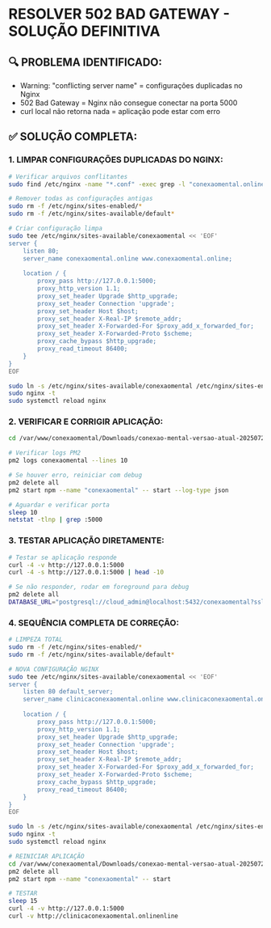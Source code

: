 # RESOLVER 502 BAD GATEWAY - SOLUÇÃO DEFINITIVA

## 🔍 PROBLEMA IDENTIFICADO:
- Warning: "conflicting server name" = configurações duplicadas no Nginx
- 502 Bad Gateway = Nginx não consegue conectar na porta 5000
- curl local não retorna nada = aplicação pode estar com erro

## ✅ SOLUÇÃO COMPLETA:

### 1. LIMPAR CONFIGURAÇÕES DUPLICADAS DO NGINX:
```bash
# Verificar arquivos conflitantes
sudo find /etc/nginx -name "*.conf" -exec grep -l "conexaomental.online" {} \;

# Remover todas as configurações antigas
sudo rm -f /etc/nginx/sites-enabled/*
sudo rm -f /etc/nginx/sites-available/default*

# Criar configuração limpa
sudo tee /etc/nginx/sites-available/conexaomental << 'EOF'
server {
    listen 80;
    server_name conexaomental.online www.conexaomental.online;
    
    location / {
        proxy_pass http://127.0.0.1:5000;
        proxy_http_version 1.1;
        proxy_set_header Upgrade $http_upgrade;
        proxy_set_header Connection 'upgrade';
        proxy_set_header Host $host;
        proxy_set_header X-Real-IP $remote_addr;
        proxy_set_header X-Forwarded-For $proxy_add_x_forwarded_for;
        proxy_set_header X-Forwarded-Proto $scheme;
        proxy_cache_bypass $http_upgrade;
        proxy_read_timeout 86400;
    }
}
EOF

sudo ln -s /etc/nginx/sites-available/conexaomental /etc/nginx/sites-enabled/
sudo nginx -t
sudo systemctl reload nginx
```

### 2. VERIFICAR E CORRIGIR APLICAÇÃO:
```bash
cd /var/www/conexaomental/Downloads/conexao-mental-versao-atual-20250729

# Verificar logs PM2
pm2 logs conexaomental --lines 10

# Se houver erro, reiniciar com debug
pm2 delete all
pm2 start npm --name "conexaomental" -- start --log-type json

# Aguardar e verificar porta
sleep 10
netstat -tlnp | grep :5000
```

### 3. TESTAR APLICAÇÃO DIRETAMENTE:
```bash
# Testar se aplicação responde
curl -4 -v http://127.0.0.1:5000
curl -4 -s http://127.0.0.1:5000 | head -10

# Se não responder, rodar em foreground para debug
pm2 delete all
DATABASE_URL="postgresql://cloud_admin@localhost:5432/conexaomental?sslmode=disable" npm start
```

### 4. SEQUÊNCIA COMPLETA DE CORREÇÃO:
```bash
# LIMPEZA TOTAL
sudo rm -f /etc/nginx/sites-enabled/*
sudo rm -f /etc/nginx/sites-available/default*

# NOVA CONFIGURAÇÃO NGINX
sudo tee /etc/nginx/sites-available/conexaomental << 'EOF'
server {
    listen 80 default_server;
    server_name clinicaconexaomental.online www.clinicaconexaomental.online _;
    
    location / {
        proxy_pass http://127.0.0.1:5000;
        proxy_http_version 1.1;
        proxy_set_header Upgrade $http_upgrade;
        proxy_set_header Connection 'upgrade';
        proxy_set_header Host $host;
        proxy_set_header X-Real-IP $remote_addr;
        proxy_set_header X-Forwarded-For $proxy_add_x_forwarded_for;
        proxy_set_header X-Forwarded-Proto $scheme;
        proxy_cache_bypass $http_upgrade;
        proxy_read_timeout 86400;
    }
}
EOF

sudo ln -s /etc/nginx/sites-available/conexaomental /etc/nginx/sites-enabled/
sudo nginx -t
sudo systemctl reload nginx

# REINICIAR APLICAÇÃO
cd /var/www/conexaomental/Downloads/conexao-mental-versao-atual-20250729
pm2 delete all
pm2 start npm --name "conexaomental" -- start

# TESTAR
sleep 15
curl -4 -v http://127.0.0.1:5000
curl -v http://clinicaconexaomental.onlinenline
```
